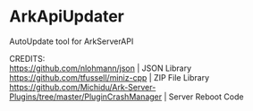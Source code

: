 # ArkApiUpdater
AutoUpdate tool for ArkServerAPI

CREDITS:  
https://github.com/nlohmann/json | JSON Library  
https://github.com/tfussell/miniz-cpp | ZIP File Library  
https://github.com/Michidu/Ark-Server-Plugins/tree/master/PluginCrashManager | Server Reboot Code  
